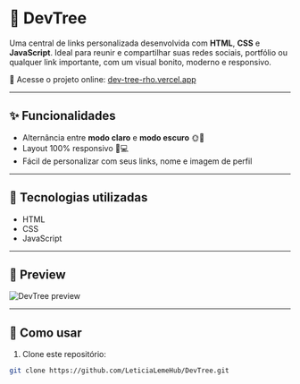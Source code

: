 # 🌳 DevTree

Uma central de links personalizada desenvolvida com **HTML**, **CSS** e **JavaScript**. Ideal para reunir e compartilhar suas redes sociais, portfólio ou qualquer link importante, com um visual bonito, moderno e responsivo.

🔗 Acesse o projeto online: [dev-tree-rho.vercel.app](https://dev-tree-rho.vercel.app/)

---

## ✨ Funcionalidades

- Alternância entre **modo claro** e **modo escuro** 🌞🌙  
- Layout 100% responsivo 📱💻  
- Fácil de personalizar com seus links, nome e imagem de perfil

---

## 🚀 Tecnologias utilizadas

- HTML  
- CSS  
- JavaScript  

---

## 📸 Preview

![DevTree preview](https://dev-tree-rho.vercel.app/assets/preview.png)

---

## 📁 Como usar

1. Clone este repositório:
```bash
git clone https://github.com/LeticiaLemeHub/DevTree.git

